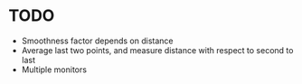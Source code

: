 # TODO

- Smoothness factor depends on distance
- Average last two points, and measure distance with respect to second to last
- Multiple monitors
